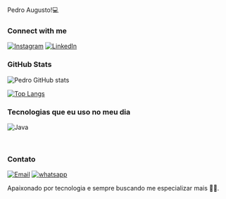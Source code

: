 Pedro Augusto!💻


### Connect with me

[![Instagram](https://img.shields.io/badge/Instagram-E4405F?style=for-the-badge&logo=instagram&logoColor=FF0000&color:FFF)](https://instagram.com/p_edroaug?igshid=YmMyMTA2M2Y=)
[![LinkedIn](https://img.shields.io/badge/-LinkedIn-000?style=for-the-badge&logo=linkedin&logoColor=FF0000&color:FFF)](https://www.linkedin.com/in/pedroaugustodevbked/)

### GitHub Stats
![Pedro GitHub stats](https://github-readme-stats.vercel.app/api?username=devpedr&show_icons=true&theme=shadow_red)

[![Top Langs](https://github-readme-stats.vercel.app/api/top-langs/?username=devpedr&layout=compact)](https://github.com/anuraghazra/github-readme-stats)
### Tecnologias que eu uso no meu dia 

![Java](https://img.shields.io/badge/java-%23ED8B00.svg?style=for-the-badge&logo=openjdk&logoColor=white)


<br/>

### Contato

[![Email](https://img.shields.io/badge/Gmail-D14836?style=for-the-badge&logo=gmail&logoColor=white)](mailto:pedroaugusto417@yahoo.com)
[![whatsapp](https://img.shields.io/badge/WhatsApp-25D366?style=for-the-badge&logo=whatsapp&logoColor=white)](tel:+5531995332736)

Apaixonado por tecnologia e sempre buscando me especializar mais 🚀💜.
